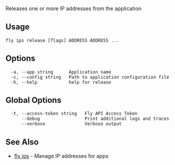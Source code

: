 Releases one or more IP addresses from the application

## Usage
~~~
fly ips release [flags] ADDRESS ADDRESS ...
~~~

## Options

~~~
  -a, --app string      Application name
  -c, --config string   Path to application configuration file
  -h, --help            help for release
~~~

## Global Options

~~~
  -t, --access-token string   Fly API Access Token
      --debug                 Print additional logs and traces
      --verbose               Verbose output
~~~

## See Also

* [fly ips](/docs/flyctl/ips/)	 - Manage IP addresses for apps

